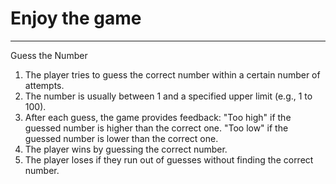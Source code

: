 # Enjoy the game 
--- 
Guess the Number 
1. The player tries to guess the correct number within a certain number of attempts.
2. The number is usually between 1 and a specified upper limit (e.g., 1 to 100).
3. After each guess, the game provides feedback:
   "Too high" if the guessed number is higher than the correct one.
   "Too low" if the guessed number is lower than the correct one.
4. The player wins by guessing the correct number.
5. The player loses if they run out of guesses without finding the correct number.
   
